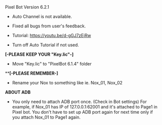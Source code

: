 Pixel Bot Version 6.2.1

- Auto Channel is not available.

- Fixed all bugs from user's feedback.

- Tutorial: https://youtu.be/d-gGJ7zEjRw

- Turn off Auto Tutorial if not used.

**[-PLEASE KEEP YOUR "Key.lic"-]** 
- Move "Key.lic" to "PixelBot 6.1.4" folder

****[-PLEASE REMEMBER-]** 
- Rename your Nox to something like ie. Nox_01, Nox_02


**ABOUT ADB**

- You only need to attach ADB port once. (Check in Bot settings)
For example, if Nox_01 has IP of 127.0.0.1:62001
and it's attached to Page1 in Pixel bot.
You don't have to set up ADB port again for next time
only if you attach Nox_01 to Page1 again.
 

